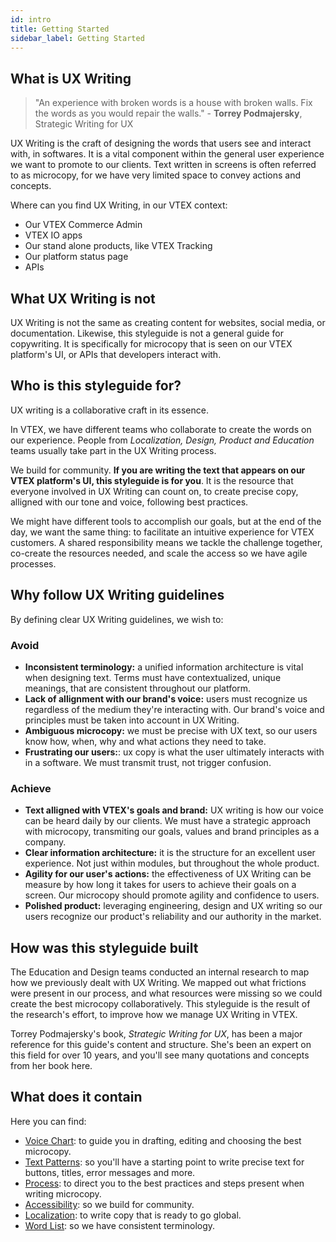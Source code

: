 ```yaml
---
id: intro
title: Getting Started
sidebar_label: Getting Started
---
```


## What is UX Writing


> "An experience with broken words is a house with broken walls. Fix the words as you would repair the walls." - **Torrey Podmajersky**, Strategic Writing for UX


UX Writing is the craft of designing the words that users see and interact with, in softwares. It is a vital component within the general user experience we want to promote to our clients. Text written in screens is often referred to as microcopy, for we have very limited space to convey actions and concepts.

 Where can you find UX Writing, in our VTEX context:  
- Our VTEX Commerce Admin    
- VTEX IO apps 
- Our stand alone products, like VTEX Tracking    
- Our platform status page   
- APIs   

## What UX Writing is not

UX Writing is not the same as creating content for websites, social media, or documentation. Likewise, this styleguide is not a general guide for copywriting. It is specifically for microcopy that is seen on our VTEX platform's UI, or APIs that developers interact with. 

## Who is this styleguide for?

UX writing is a collaborative craft in its essence.   

In VTEX, we have different teams who collaborate to create the words on our experience. People from  *Localization, Design, Product and Education* teams usually take part in the UX Writing process.   

We build for community. **If you are writing the text that appears on our VTEX platform's UI, this styleguide is for you**. It is the resource that everyone involved in  UX Writing can count on, to create precise copy, alligned with our tone and voice, following best practices.   

We might have different tools to accomplish our goals, but at the end of the day, we want the same thing: to facilitate an intuitive experience for VTEX customers. A shared responsibility means we tackle the challenge together, co-create the resources needed, and scale the access so we have agile processes.   


## Why follow UX Writing guidelines

By defining clear UX Writing guidelines, we wish to:

### Avoid
- **Inconsistent terminology:** a unified information architecture is vital when designing text. Terms must have contextualized, unique meanings, that are consistent throughout our platform.     
- **Lack of allignment with our brand's voice:** users must recognize us regardless of the medium they're interacting with. Our brand's voice and principles must be taken into account in UX Writing.  
- **Ambiguous microcopy:** we must be precise with UX text, so our users know how, when, why and what actions they need to take.   
- **Frustrating our users:**: ux copy is what the user ultimately interacts with in a software. We must transmit trust, not trigger confusion.     
 

### Achieve
- **Text alligned with VTEX's goals and brand:** UX writing is how our voice can be heard daily by our clients. We must have a strategic approach with microcopy, transmiting our goals, values and brand principles as a company.  
- **Clear information architecture:** it is the structure for an excellent user experience. Not just within modules, but throughout the whole product.   
- **Agility for our user's actions:** the effectiveness of UX Writing can be measure by how long it takes for users to achieve their goals on a screen. Our microcopy should promote agility and confidence to users.   
- **Polished product:** leveraging engineering, design and UX writing so our users recognize our product's reliability and our authority in the market.  



## How was this styleguide built


The Education and Design teams conducted an internal research to map how we previously dealt with UX Writing. We mapped out what frictions were present in our process, and what resources were missing so we could create the best microcopy collaboratively. This styleguide is the result of the research's effort, to improve how we manage UX Writing in VTEX.

Torrey Podmajersky's book, *Strategic Writing for UX*, has been a major reference for this guide's content and structure. She's been an expert on this field for over 10 years, and you'll see many quotations and concepts from her book here. 


## What does it contain

Here you can find:
- [Voice Chart](): to guide you in drafting, editing and choosing the best microcopy.  
- [Text Patterns](): so you'll have a starting point to write precise text for buttons, titles, error messages and more.  
- [Process](): to direct you to the best practices and steps present when writing microcopy.  
- [Accessibility](): so we build for community.  
- [Localization](): to write copy that is ready to go global.  
- [Word List](): so we have consistent terminology. 


